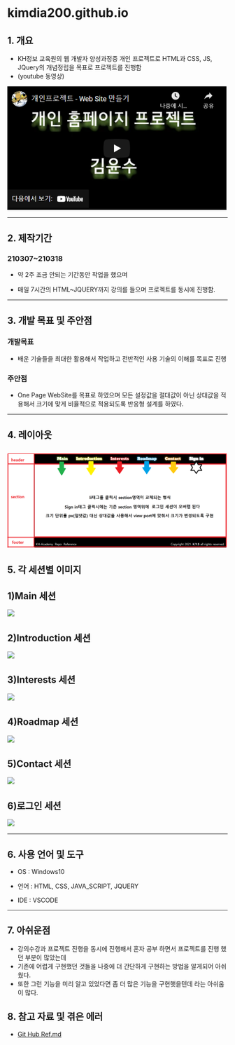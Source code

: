 # kimdia200.github.io

## 1. 개요

- KH정보 교육원의 웹 개발자 양성과정중 개인 프로젝트로 HTML과 CSS, JS, JQuery의 개념정립을 목표로 프로젝트를 진행함
- (youtube 동영상)

[![Watch the video](./ReadMe/youtube.png)](https://youtu.be/4bTAfexNX58)

---

## 2. 제작기간

### 210307~210318

- 약 2주 조금 안되는 기간동안 작업을 했으며

- 매일 7시간의 HTML~JQUERY까지 강의를 들으며 프로젝트를 동시에 진행함.

---

## 3. 개발 목표 및 주안점

### 개발목표

- 배운 기술들을 최대한 활용해서 작업하고 전반적인 사용 기술의 이해를 목표로 진행

### 주안점

- One Page WebSite를 목표로 하였으며 모든 설정값을 절대값이 아닌 상대값을 적용해서 크기에 맞게 비율적으로 적용되도록 반응형 설계를 하였다.

---

## 4. 레이아웃

## ![](./ReadMe/Layout_Structure.png)

## 5. 각 세션별 이미지

## 1)Main 세션

![](./ReadMe/main.gif)

## 2)Introduction 세션

![](./ReadMe/Introduction.gif)

## 3)Interests 세션

![](./ReadMe/Interests.gif)

## 4)Roadmap 세션

![](./ReadMe/Roadmap.gif)

## 5)Contact 세션

![](./ReadMe/Contact.gif)

## 6)로그인 세션

![](./ReadMe/SignIn.gif)

---

## 6. 사용 언어 및 도구

- OS : Windows10

- 언어 : HTML, CSS, JAVA_SCRIPT, JQUERY

- IDE : VSCODE

---

## 7. 아쉬운점

- 강의수강과 프로젝트 진행을 동시에 진행해서 혼자 공부 하면서 프로젝트를 진행 했던 부분이 많았는데
- 기존에 어렵게 구현했던 것들을 나중에 더 간단하게 구현하는 방법을 알게되어 아쉬웠다.
- 또한 그런 기능을 미리 알고 있었다면 좀 더 많은 기능을 구현햇을텐데 라는 아쉬움이 많다.

## 8. 참고 자료 및 겪은 에러

- [Git Hub Ref.md](https://github.com/kimdia200/kimdia200.github.io/blob/main/ref.md)
